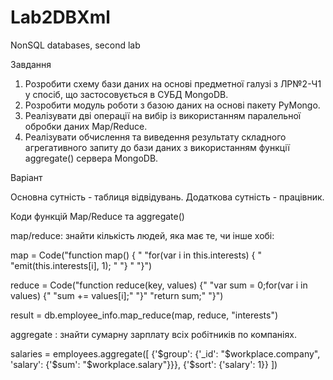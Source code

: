 # Lab2DBXml
NonSQL databases, second lab

Завдання

1. Розробити схему бази даних на основі предметної галузі з ЛР№2-Ч1 у спосіб, що застосовується в СУБД MongoDB.
2. Розробити модуль роботи з базою даних на основі пакету PyMongo.
3. Реалізувати дві операції на вибір із використанням паралельної обробки даних Map/Reduce.
4. Реалізувати обчислення та виведення результату складного агрегативного запиту до бази даних з використанням функції aggregate() сервера MongoDB.

Варіант 

Основна сутність - таблиця відвідувань. Додаткова сутність - працівник.

Коди функцій Map/Reduce та aggregate()

map/reduce: знайти кількість людей, яка має те, чи інше хобі:

map = Code("function map() { "
                "for(var i in this.interests) { "
                    "emit(this.interests[i], 1); "
                        "} "
                "}")
                
reduce = Code("function reduce(key, values) {"
             "var sum = 0;for(var i in values) {"
                  "sum += values[i];"
             "}"
      "return sum;"
      "}")

result = db.employee_info.map_reduce(map, reduce, "interests")

aggregate : знайти сумарну зарплату всіх робітників по компаніях.

salaries = employees.aggregate([
            {'$group': {'_id': "$workplace.company", 'salary': {'$sum': "$workplace.salary"}}},
            {'$sort': {'salary': 1}}
])
